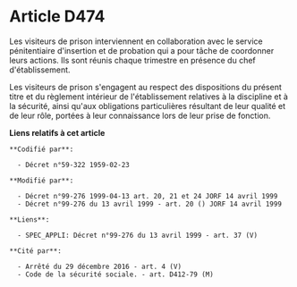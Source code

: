 # Article D474

Les visiteurs de prison interviennent en collaboration avec le service pénitentiaire d'insertion et de probation qui a pour
tâche de coordonner leurs actions. Ils sont réunis chaque trimestre en présence du chef d'établissement.

Les visiteurs de prison s'engagent au respect des dispositions du présent titre et du règlement intérieur de l'établissement
relatives à la discipline et à la sécurité, ainsi qu'aux obligations particulières résultant de leur qualité et de leur rôle,
portées à leur connaissance lors de leur prise de fonction.

**Liens relatifs à cet article**

	**Codifié par**:

	  - Décret n°59-322 1959-02-23

	**Modifié par**:

	  - Décret n°99-276 1999-04-13 art. 20, 21 et 24 JORF 14 avril 1999
	  - Décret n°99-276 du 13 avril 1999 - art. 20 () JORF 14 avril 1999

	**Liens**:

	  - SPEC_APPLI: Décret n°99-276 du 13 avril 1999 - art. 37 (V)

	**Cité par**:

	  - Arrêté du 29 décembre 2016 - art. 4 (V)
	  - Code de la sécurité sociale. - art. D412-79 (M)
